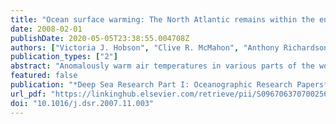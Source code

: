 ```yaml
---
title: "Ocean surface warming: The North Atlantic remains within the envelope of previous recorded conditions"
date: 2008-02-01
publishDate: 2020-05-05T23:38:55.004708Z
authors: ["Victoria J. Hobson", "Clive R. McMahon", "Anthony Richardson", "Graeme C. Hays"]
publication_types: ["2"]
abstract: "Anomalously warm air temperatures in various parts of the world have been widely noted in recent decades. In marine systems, biological indicators such as the range of plankton and ﬁsh have been used to indicate impacts of ocean warming, although for many regions recent ocean warming does not exceed short-term warming events over the last two centuries. Here we use International Comprehensive Ocean-Atmosphere Data Set (ICOADS) sea-surface temperature data to update analysis in the North Atlantic to show that present warm conditions are currently no more persistent than those encountered in the last 150 years. We show that the position of various isotherms, which play a central role in inﬂuencing the distribution of marine taxa ranging from plankton to ﬁsh and turtles, are more regularly found further north in recent years than at any time since the 1850s."
featured: false
publication: "*Deep Sea Research Part I: Oceanographic Research Papers*"
url_pdf: "https://linkinghub.elsevier.com/retrieve/pii/S0967063707002567"
doi: "10.1016/j.dsr.2007.11.003"
---
```


